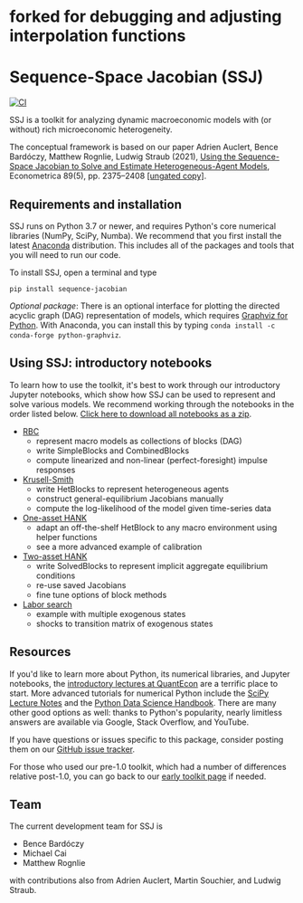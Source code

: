 # forked for debugging and adjusting interpolation functions

# Sequence-Space Jacobian (SSJ)

[![CI](https://github.com/shade-econ/sequence-jacobian/actions/workflows/main.yml/badge.svg)](https://github.com/shade-econ/sequence-jacobian/actions/workflows/main.yml)

SSJ is a toolkit for analyzing dynamic macroeconomic models with (or without) rich microeconomic heterogeneity.

The conceptual framework is based on our paper Adrien Auclert, Bence Bardóczy, Matthew Rognlie, Ludwig Straub (2021), [Using the Sequence-Space Jacobian to Solve and Estimate Heterogeneous-Agent Models](https://doi.org/10.3982/ECTA17434), Econometrica 89(5), pp. 2375–2408 [[ungated copy]](http://mattrognlie.com/sequence_space_jacobian.pdf).

## Requirements and installation

SSJ runs on Python 3.7 or newer, and requires Python's core numerical libraries (NumPy, SciPy, Numba). We recommend that you first install the latest [Anaconda](https://www.anaconda.com/distribution/) distribution. This includes all of the packages and tools that you will need to run our code. 

To install SSJ, open a terminal and type
```
pip install sequence-jacobian
```

*Optional package*: There is an optional interface for plotting the directed acyclic graph (DAG) representation of models, which requires [Graphviz for Python](https://github.com/xflr6/graphviz#graphviz). With Anaconda, you can install this by typing `conda install -c conda-forge python-graphviz`.

## Using SSJ: introductory notebooks

To learn how to use the toolkit, it's best to work through our introductory Jupyter notebooks, which show how SSJ can be used to represent and solve various models. We recommend working through the notebooks in the order listed below. [Click here to download all notebooks as a zip](https://github.com/shade-econ/sequence-jacobian/raw/master/notebooks/notebooks.zip).

- [RBC](https://github.com/shade-econ/sequence-jacobian/blob/master/notebooks/rbc.ipynb)
    - represent macro models as collections of blocks (DAG)
    - write SimpleBlocks and CombinedBlocks
    - compute linearized and non-linear (perfect-foresight) impulse responses
- [Krusell-Smith](https://github.com/shade-econ/sequence-jacobian/blob/master/notebooks/krusell_smith.ipynb)
    - write HetBlocks to represent heterogeneous agents
    - construct general-equilibrium Jacobians manually
    - compute the log-likelihood of the model given time-series data
- [One-asset HANK](https://github.com/shade-econ/sequence-jacobian/blob/master/notebooks/hank.ipynb) 
    - adapt an off-the-shelf HetBlock to any macro environment using helper functions
    - see a more advanced example of calibration
- [Two-asset HANK](https://github.com/shade-econ/sequence-jacobian/blob/master/notebooks/two_asset.ipynb)
    - write SolvedBlocks to represent implicit aggregate equilibrium conditions
    - re-use saved Jacobians
    - fine tune options of block methods 
- [Labor search](https://github.com/shade-econ/sequence-jacobian/blob/master/notebooks/labor_search.ipynb)
    - example with multiple exogenous states
    - shocks to transition matrix of exogenous states

## Resources

If you'd like to learn more about Python, its numerical libraries, and Jupyter notebooks, the [introductory lectures at QuantEcon](https://python-programming.quantecon.org/intro.html) are a terrific place to start. More advanced tutorials for numerical Python include the [SciPy Lecture Notes](http://scipy-lectures.org/intro/language/python_language.html) and the [Python Data Science Handbook](https://jakevdp.github.io/PythonDataScienceHandbook/). There are many other good options as well: thanks to Python's popularity, nearly limitless answers are available via Google, Stack Overflow, and YouTube.

If you have questions or issues specific to this package, consider posting them on our [GitHub issue tracker](https://github.com/shade-econ/sequence-jacobian/issues).

For those who used our pre-1.0 toolkit, which had a number of differences relative post-1.0, you can go back to our [early toolkit page](https://github.com/shade-econ/sequence-jacobian/tree/bcca2eff6041abc77d0a777e6c64f9ac6ff44305) if needed.

## Team

The current development team for SSJ is

- Bence Bardóczy
- Michael Cai
- Matthew Rognlie

with contributions also from Adrien Auclert, Martin Souchier, and Ludwig Straub.
